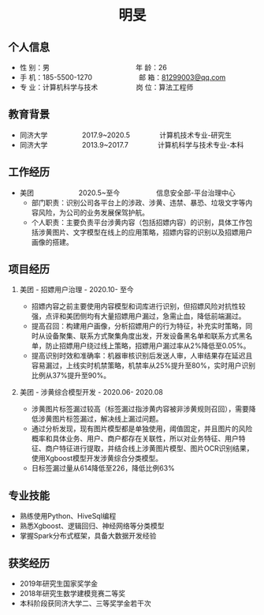  <center>
     <h1>明旻</h1>
 </center>

## 个人信息 

* 性 别：男&emsp;&emsp;&emsp;&emsp;&emsp;&emsp;&emsp;&emsp;&emsp;&emsp;&emsp;&emsp;&ensp;年 龄：26  
* 手 机：185-5500-1270 &emsp;&emsp;&emsp;&emsp;&emsp;&emsp;&ensp;邮 箱：81299003@qq.com   
* 专 业：计算机科学与技术 &emsp;&emsp;&emsp;&emsp;&emsp; 岗 位：算法工程师

## 教育背景

* 同济大学&emsp;&emsp;&emsp;&emsp;&emsp;2017.9~2020.5&emsp;&emsp;&emsp;&emsp; 计算机技术专业-研究生         
* 同济大学&emsp;&emsp;&emsp;&emsp;&emsp;2013.9~2017.7&emsp;&emsp;&emsp;&emsp; 计算机科学与技术专业-本科  

## 工作经历

* 美团&emsp;&emsp;&emsp;&emsp;&emsp;&emsp;&ensp;2020.5~至今&emsp;&emsp;&emsp;&emsp;&emsp; 信息安全部-平台治理中心
    - 部门职责：识别公司各平台上的涉政、涉黄、违禁、暴恐、垃圾文字等内容风险，为公司的业务发展保驾护航。
    - 个人职责：主要负责平台涉黄内容（包括招嫖内容）的识别，具体工作包括涉黄图片、文字模型在线上的应用策略，招嫖内容的识别以及招嫖用户画像的搭建。

## 项目经历

1. 美团 - 招嫖用户治理 - 2020.10- 至今
    * 招嫖内容之前主要使用内容模型和词库进行识别，但招嫖风险对抗性较强，点评和美团侧均有大量招嫖用户漏过，急需止血，降低前端漏过。
    * 提高召回：构建用户画像，分析招嫖用户的行为特征，补充实时策略，同时从设备聚集、联系方式聚集角度出发，开发设备黑名单和联系方式黑名单，防止招嫖用户绕过线上策略，招嫖用户漏过率从2%降低至0.05%。
    * 提高识别时效和准确率：机器审核识别后发送人审，人审结果存在延迟且容易漏过，上线实时机禁策略，机禁率从25%提升至80%，实时用户识别比例从37%提升至90%。

2. 美团 - 涉黄综合模型开发 - 2020.06- 2020.08 
    * 涉黄图片标签漏过较高（标签漏过指涉黄内容被非涉黄规则召回），需要降低涉黄图片标签漏过，解决线上漏过问题。
    * 通过分析发现，现有图片模型都是单独使用，阈值固定，并且图片的风险概率和具体业务、用户、商户都存在关联性，所以对业务特征、用户特征、商户特征进行提取，并结合线上涉黄图片模型、图片OCR识别结果，使用Xgboost模型开发涉黄综合分类模型。
    * 日标签漏过量从614降低至226，降低比例63%

## 专业技能

* 熟练使用Python、HiveSql编程
* 熟悉Xgboost、逻辑回归、神经网络等分类模型
* 掌握Spark分布式框架，具备大数据开发经验

## 获奖经历
* 2019年研究生国家奖学金
* 2018年研究生数学建模竞赛二等奖
* 本科阶段获同济大学二、三等奖学金若干次
